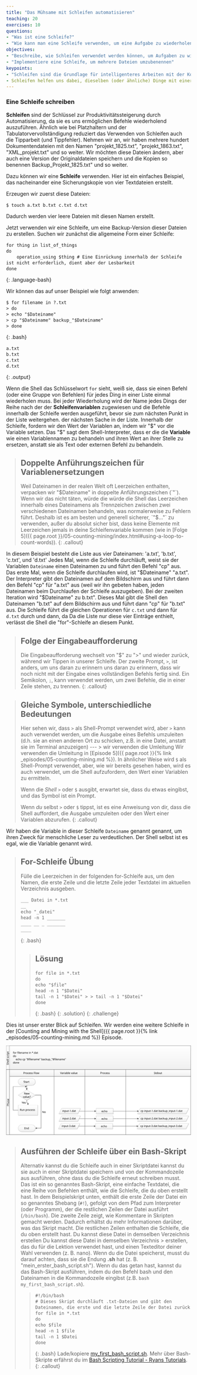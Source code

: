 ```yaml
---
title: "Das Mühsame mit Schleifen automatisieren"
teaching: 20
exercises: 10
questions:
- "Was ist eine Schleife?"
- "Wie kann man eine Schleife verwenden, um eine Aufgabe zu wiederholen?"
objectives:
- "Beschreibe, wie Schleifen verwendet werden können, um Aufgaben zu wiederholen"
- "Implementiere eine Schleife, um mehrere Dateien umzubenennen"
keypoints:
- "Schleifen sind die Grundlage für intelligenteres Arbeiten mit der Kommandozeile"
- Schleifen helfen uns dabei, dieselben (oder ähnliche) Dinge mit einer Reihe von Objekten zu tun"
---
```


### Eine Schleife schreiben

**Schleifen** sind der Schlüssel zur Produktivitätssteigerung durch Automatisierung, da sie es uns ermöglichen
Befehle wiederholend auszuführen. Ähnlich wie bei Platzhaltern und der Tabulatorvervollständigung reduziert das Verwenden von Schleifen auch die
Tipparbeit (und Tippfehler).
Nehmen wir an, wir haben mehrere hundert Dokumentendateien mit den Namen "projekt_1825.txt", "projekt_1863.txt", "XML_projekt.txt" und so weiter.
Wir möchten diese Dateien ändern, aber auch eine Version der Originaldateien speichern und die Kopien so benennen
Backup_Projekt_1825.txt" und so weiter.

Dazu können wir eine **Schleife** verwenden.
Hier ist ein einfaches Beispiel, das nacheinander eine Sicherungskopie von vier Textdateien erstellt.

Erzeugen wir zuerst diese Dateien:

~~~
$ touch a.txt b.txt c.txt d.txt
~~~
Dadurch werden vier leere Dateien mit diesen Namen erstellt.

Jetzt verwenden wir eine Schleife, um eine Backup-Version dieser Dateien zu erstellen. Suchen wir zunächst die allgemeine Form einer Schleife:

```
for thing in list_of_things
do
    operation_using $thing # Eine Einrückung innerhalb der Schleife ist nicht erforderlich, dient aber der Lesbarkeit
done
```
{: .language-bash}

Wir können das auf unser Beispiel wie folgt anwenden:


~~~
$ for filename in ?.txt
> do
> echo "$Dateiname"
> cp "$Dateiname" backup_"$Dateiname"
> done
~~~
{: .bash}

~~~
a.txt
b.txt
c.txt
d.txt
~~~
{: .output}

Wenn die Shell das Schlüsselwort `for` sieht,
weiß sie, dass sie einen Befehl (oder eine Gruppe von Befehlen) für jedes Ding in einer Liste einmal wiederholen muss.
Bei jeder Wiederholung
wird der Name jedes Dings der Reihe nach der
der **Schleifenvariablen** zugewiesen und die Befehle innerhalb der Schleife werden ausgeführt, bevor sie zum nächsten Punkt in der Liste weitergehen.
der nächsten Sache in der Liste.
Innerhalb der Schleife,
fordern wir den Wert der Variablen an, indem wir "$" vor die Variable setzen.
Das "$" sagt dem Shell-Interpreter, dass er die
die **Variable** wie einen Variablennamen zu behandeln und ihren Wert an ihrer Stelle zu ersetzen,
anstatt sie als Text oder externen Befehl zu behandeln.

> ## Doppelte Anführungszeichen für Variablenersetzungen
>
> Weil Dateinamen in der realen Welt oft Leerzeichen enthalten,
> verpacken wir "$Dateiname" in doppelte Anführungszeichen (`"`). Wenn wir das nicht täten, würde die
> würde die Shell das Leerzeichen innerhalb eines Dateinamens als Trennzeichen
> zwischen zwei verschiedenen Dateinamen behandeln, was normalerweise zu Fehlern führt.
> Deshalb ist es am besten und generell sicherer, `"$..."` zu verwenden, außer
> du absolut sicher bist, dass keine Elemente mit Leerzeichen jemals
> in deine Schleifenvariable kommen (wie in [Folge 5]({{ page.root }}/05-counting-mining/index.html#using-a-loop-to-count-words)).
{: .callout}

In diesem Beispiel besteht die Liste aus vier Dateinamen: 'a.txt', 'b.txt', 'c.txt', und 'd.txt'
Jedes Mal, wenn die Schleife durchläuft, weist sie der Variablen `Dateiname` einen Dateinamen zu
und führt den Befehl "cp" aus.
Das erste Mal, wenn die Schleife durchlaufen wird,
ist "$Dateiname" "a.txt".
Der Interpreter gibt den Dateinamen auf dem Bildschirm aus und führt dann den Befehl "cp" für "a.txt" aus (weil wir ihn gebeten haben, jeden Dateinamen beim Durchlaufen der Schleife auszugeben).
Bei der zweiten Iteration wird "$Dateiname" zu
b.txt". Dieses Mal gibt die Shell den Dateinamen "b.txt" auf dem Bildschirm aus und führt dann "cp" für "b.txt" aus. Die Schleife führt die gleichen Operationen für `c.txt` und dann für `d.txt` durch und dann, da
Da die Liste nur diese vier Einträge enthielt, verlässt die Shell die "for"-Schleife an diesem Punkt.

> ## Folge der Eingabeaufforderung
>
> Die Eingabeaufforderung wechselt von "$" zu ">" und wieder zurück, während wir
> Tippen in unserer Schleife. Der zweite Prompt, `>`, ist anders, um uns daran zu erinnern
> uns daran zu erinnern, dass wir noch nicht mit der Eingabe eines vollständigen Befehls fertig sind. Ein Semikolon, `;`,
> kann verwendet werden, um zwei Befehle, die in einer Zeile stehen, zu trennen.
{: .callout}

> ## Gleiche Symbole, unterschiedliche Bedeutungen
>
> Hier sehen wir, dass `>` als Shell-Prompt verwendet wird, aber `>` kann auch
> verwendet werden, um die Ausgabe eines Befehls umzuleiten (d.h. sie an einen anderen Ort zu schicken, z.B. in eine Datei, anstatt sie im Terminal anzuzeigen) --- > wir verwenden die Umleitung
> Wir verwenden die Umleitung in [Episode 5]({{ page.root }}{% link _episodes/05-counting-mining.md %}).
> In ähnlicher Weise wird `$` als Shell-Prompt verwendet, aber, wie wir bereits gesehen haben,
> wird es auch verwendet, um die Shell aufzufordern, den Wert einer Variablen zu ermitteln.
>
> Wenn die *Shell* `>` oder `$` ausgibt, erwartet sie, dass du etwas eingibst,
> und das Symbol ist ein Prompt.
>
> Wenn *du* selbst `>` oder `$` tippst, ist es eine Anweisung von dir, dass
> die Shell auffordert, die Ausgabe umzuleiten oder den Wert einer Variablen abzurufen.
{: .callout}

Wir haben die Variable in dieser Schleife `Dateiname` genannt
genannt, um ihren Zweck für menschliche Leser zu verdeutlichen.
Der Shell selbst ist es egal, wie die Variable genannt wird.

> ## For-Schleife Übung
> Fülle die Leerzeichen in der folgenden for-Schleife aus, um den Namen, die erste Zeile und die letzte Zeile
> jeder Textdatei im aktuellen Verzeichnis ausgeben.
>
> ```
> ___ Datei in *.txt
> __
> echo "_datei"
> head -n 1 _______
> ____ __ _ _______
> ____
> ```
> {: .bash}
>
> > ## Lösung
> > ```
> > for file in *.txt
> > do
> > echo "$file"
> > head -n 1 "$Datei"
> > tail -n 1 "$Datei" > > tail -n 1 "$Datei"
> > done
> > ```
> > {: .bash}
> {: .solution}
{: .challenge}

Dies ist unser erster Blick auf Schleifen. Wir werden eine weitere Schleife in der
[Counting and Mining with the Shell]({{ page.root }}{% link _episodes/05-counting-mining.md %}) Episode.

![For-Schleife in Aktion](../fig/shell_script_for_loop_flow_chart.svg)

> ## Ausführen der Schleife über ein Bash-Skript
>
> Alternativ kannst du die Schleife auch in einer Skriptdatei 
> kannst du sie auch in einer Skriptdatei speichern und von der Kommandozeile aus ausführen, ohne dass du
> die Schleife erneut schreiben musst. Das ist ein so genanntes Bash-Skript, eine einfache Textdatei, die 
> eine Reihe von Befehlen enthält, wie die Schleife, die du oben erstellt hast. In dem Beispielskript unten, 
> enthält die erste Zeile der Datei ein so genanntes Shebang (`#!`), gefolgt von dem Pfad zum Interpreter 
> (oder Programm), der die restlichen Zeilen der Datei ausführt (`/bin/bash`). Die zweite Zeile zeigt, wie 
> Kommentare in Skripten gemacht werden. Dadurch erhältst du mehr Informationen darüber, was das Skript macht. 
> Die restlichen Zeilen enthalten die Schleife, die du oben erstellt hast. Du kannst diese Datei in demselben Verzeichnis erstellen 
Du kannst diese Datei in demselben Verzeichnis > erstellen, das du für die Lektion verwendet hast, und einen Texteditor deiner Wahl verwenden (z. B. nano). 
> Wenn du die Datei speicherst, musst du darauf achten, dass sie die Endung **.sh** hat (z. B. "mein_erster_bash_script.sh"). Wenn du das getan hast, kannst du das
> Bash-Skript ausführen, indem du den Befehl bash und den Dateinamen in die Kommandozeile eingibst (z.B. `bash my_first_bash_script.sh`). 
> > ```
> > #!/bin/bash
> > # Dieses Skript durchläuft .txt-Dateien und gibt den Dateinamen, die erste und die letzte Zeile der Datei zurück
> > for file in *.txt
> > do
> > echo $file
> > head -n 1 $file
> > tail -n 1 $Datei
> > done
> > ```
> > {: .bash}
> Lade/kopiere [my_first_bash_script.sh](https://raw.githubusercontent.com/LibraryCarpentry/lc-shell/gh-pages/files/my_first_bash_script.sh). Mehr über Bash-Skripte erfährst du im [Bash Scripting Tutorial - Ryans Tutorials](https://ryanstutorials.net/bash-scripting-tutorial/).
{: .callout}
